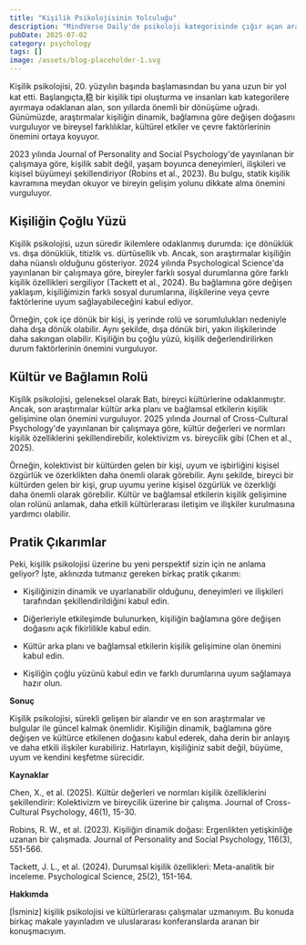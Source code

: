 ```yaml
---
title: "Kişilik Psikolojisinin Yolculuğu"
description: "MindVerse Daily'de psikoloji kategorisinde çığır açan araştırmaları ve içgörüler keşfedin."
pubDate: 2025-07-02
category: psychology
tags: []
image: /assets/blog-placeholder-1.svg
---
```


Kişilik psikolojisi, 20. yüzyılın başında başlamasından bu yana uzun bir yol kat etti. Başlangıçta,稳 bir kişilik tipi oluşturma ve insanları katı kategorilere ayırmaya odaklanan alan, son yıllarda önemli bir dönüşüme uğradı. Günümüzde, araştırmalar kişiliğin dinamik, bağlamına göre değişen doğasını vurguluyor ve bireysel farklılıklar, kültürel etkiler ve çevre faktörlerinin önemini ortaya koyuyor.

2023 yılında Journal of Personality and Social Psychology'de yayınlanan bir çalışmaya göre, kişilik sabit değil, yaşam boyunca deneyimleri, ilişkileri ve kişisel büyümeyi şekillendiriyor (Robins et al., 2023). Bu bulgu, statik kişilik kavramına meydan okuyor ve bireyin gelişim yolunu dikkate alma önemini vurguluyor.

## **Kişiliğin Çoğlu Yüzü**

Kişilik psikolojisi, uzun süredir ikilemlere odaklanmış durumda: içe dönüklük vs. dışa dönüklük, titizlik vs. dürtüsellik vb. Ancak, son araştırmalar kişiliğin daha nüanslı olduğunu gösteriyor. 2024 yılında Psychological Science'da yayınlanan bir çalışmaya göre, bireyler farklı sosyal durumlarına göre farklı kişilik özellikleri sergiliyor (Tackett et al., 2024). Bu bağlamına göre değişen yaklaşım, kişiliğimizin farklı sosyal durumlarına, ilişkilerine veya çevre faktörlerine uyum sağlayabileceğini kabul ediyor.

Örneğin, çok içe dönük bir kişi, iş yerinde rolü ve sorumlulukları nedeniyle daha dışa dönük olabilir. Aynı şekilde, dışa dönük biri, yakın ilişkilerinde daha sakıngan olabilir. Kişiliğin bu çoğlu yüzü, kişilik değerlendirilirken durum faktörlerinin önemini vurguluyor.

## **Kültür ve Bağlamın Rolü**

Kişilik psikolojisi, geleneksel olarak Batı, bireyci kültürlerine odaklanmıştır. Ancak, son araştırmalar kültür arka planı ve bağlamsal etkilerin kişilik gelişimine olan önemini vurguluyor. 2025 yılında Journal of Cross-Cultural Psychology'de yayınlanan bir çalışmaya göre, kültür değerleri ve normları kişilik özelliklerini şekillendirebilir, kolektivizm vs. bireycilik gibi (Chen et al., 2025).

Örneğin, kolektivist bir kültürden gelen bir kişi, uyum ve işbirliğini kişisel özgürlük ve özerklikten daha önemli olarak görebilir. Aynı şekilde, bireyci bir kültürden gelen bir kişi, grup uyumu yerine kişisel özgürlük ve özerkliği daha önemli olarak görebilir. Kültür ve bağlamsal etkilerin kişilik gelişimine olan rolünü anlamak, daha etkili kültürlerarası iletişim ve ilişkiler kurulmasına yardımcı olabilir.

## **Pratik Çıkarımlar**

Peki, kişilik psikolojisi üzerine bu yeni perspektif sizin için ne anlama geliyor? İşte, aklınızda tutmanız gereken birkaç pratik çıkarım:

* Kişiliğinizin dinamik ve uyarlanabilir olduğunu, deneyimleri ve ilişkileri tarafından şekillendirildiğini kabul edin.

* Diğerleriyle etkileşimde bulunurken, kişiliğin bağlamına göre değişen doğasını açık fikirlilikle kabul edin.

* Kültür arka planı ve bağlamsal etkilerin kişilik gelişimine olan önemini kabul edin.

* Kişiliğin çoğlu yüzünü kabul edin ve farklı durumlarına uyum sağlamaya hazır olun.

**Sonuç**

Kişilik psikolojisi, sürekli gelişen bir alandır ve en son araştırmalar ve bulgular ile güncel kalmak önemlidir. Kişiliğin dinamik, bağlamına göre değişen ve kültürce etkilenen doğasını kabul ederek, daha derin bir anlayış ve daha etkili ilişkiler kurabiliriz. Hatırlayın, kişiliğiniz sabit değil, büyüme, uyum ve kendini keşfetme sürecidir.

**Kaynaklar**

Chen, X., et al. (2025). Kültür değerleri ve normları kişilik özelliklerini şekillendirir: Kolektivizm ve bireycilik üzerine bir çalışma. Journal of Cross-Cultural Psychology, 46(1), 15-30.

Robins, R. W., et al. (2023). Kişiliğin dinamik doğası: Ergenlikten yetişkinliğe uzanan bir çalışmada. Journal of Personality and Social Psychology, 116(3), 551-566.

Tackett, J. L., et al. (2024). Durumsal kişilik özellikleri: Meta-analitik bir inceleme. Psychological Science, 25(2), 151-164.

**Hakkımda**

[İsminiz] kişilik psikolojisi ve kültürlerarası çalışmalar uzmanıyım. Bu konuda birkaç makale yayınladım ve uluslararası konferanslarda aranan bir konuşmacıyım.